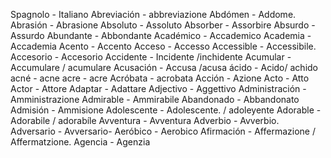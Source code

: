 

Spagnolo - Italiano
Abreviación - abbreviazione
Abdómen - Addome.
Abrasión - Abrasione
Absoluto - Assoluto
Absorber - Assorbire
Absurdo - Assurdo
Abundante - Abbondante
Académico - Accademico
Academia - Accademia
Acento - Accento
Acceso - Accesso
Accessible - Accessibile.
Accesorio - Accesorio
Accidente - Incidente /inchidente
Acumular - Accumulare / acumulare
Acusación - Accusa /acusa
ácido - Acido/ achido
acné - acne
acre - acre
Acróbata - acrobata
Acción - Azione
Acto - Atto
Actor - Attore
Adaptar - Adattare
Adjectivo - Aggettivo
Administración - Amministrazione
Admirable - Ammirabile
Abandonado - Abbandonato
Admisión - Ammisione
Adolescente - Adolescente. / adoleyente
Adorable - Adorabile / adorabíle
Avventura - Avventura
Adverbio - Avverbio.
Adversario - Avversario-
Aeróbico - Aerobico
Afirmación - Affermazione / Affermatzione.
Agencia - Agenzia
